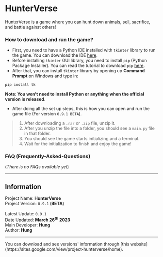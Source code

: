 # HunterVerse
HunterVerse is a game where you can hunt down animals, sell, sacrifice, and battle against others!

### How to download and run the game?
* First, you need to have a Python IDE installed with `tkinter` library to run the game. You can download the IDE [here](https://www.python.org/downloads/).<br>
* Before installing `tkinter` GUI library, you need to install `pip` (Python Package Installer). You can read the tutorial to download `pip` [here](https://pip.pypa.io/en/stable/installation/).<br>
* After that, you can install `tkinter` library by opening up **Command Prompt** on Windows and type in:
```py
pip install tk
```
**Note: You won't need to install Python or anything when the official version is released.**
* After doing all the set up steps, this is how you can open and run the game file (For version `0.9.1 BETA`).
> 1. After downloading a `.rar` or `.zip` file, unzip it.
> 2. After you unzip the file into a folder, you should see a `main.py` file in that folder.
> 4. You should see the game starts initializing and a terminal.
> 5. Wait for the initialization to finish and enjoy the game!

### FAQ (Frequently-Asked-Questions)
(*There is no FAQs available yet*)

<hr>

## Information
Project Name: **HunterVerse**<br>
Project Version: `0.9.1` (**BETA**)<br><br>
Latest Update: `0.9.1`<br>
Date Updated: **March 26<sup>th</sup> 2023<br>**
Main Developer: **Hung**<br>
Author: **Hung**<br>

<hr>
You can download and see versions' information through [this website](https://sites.google.com/view/project-hunterverse/home).
